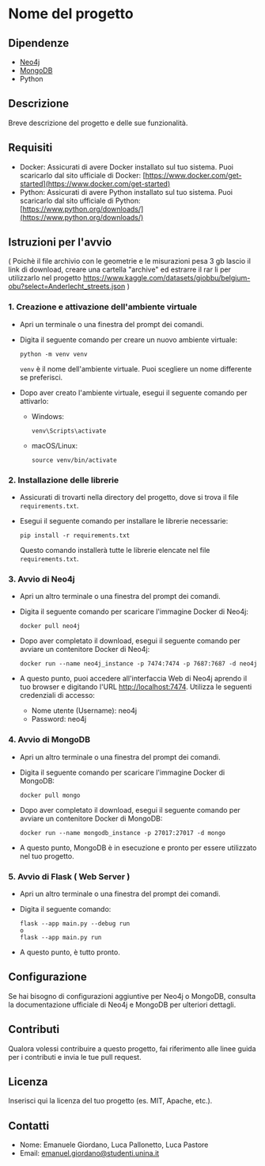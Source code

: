 # Nome del progetto

## Dipendenze

- [Neo4j](https://neo4j.com/)
- [MongoDB](https://www.mongodb.com/)
- Python

## Descrizione

Breve descrizione del progetto e delle sue funzionalità.

## Requisiti

- Docker: Assicurati di avere Docker installato sul tuo sistema. Puoi scaricarlo dal sito ufficiale di Docker: [https://www.docker.com/get-started](https://www.docker.com/get-started)
- Python: Assicurati di avere Python installato sul tuo sistema. Puoi scaricarlo dal sito ufficiale di Python: [https://www.python.org/downloads/](https://www.python.org/downloads/)

## Istruzioni per l'avvio

( Poichè il file archivio con le geometrie e le misurazioni pesa 3 gb lascio il link di download, creare una cartella "archive" ed estrarre il rar li per utilizzarlo nel progetto https://www.kaggle.com/datasets/giobbu/belgium-obu?select=Anderlecht_streets.json )

### 1. Creazione e attivazione dell'ambiente virtuale

- Apri un terminale o una finestra del prompt dei comandi.
- Digita il seguente comando per creare un nuovo ambiente virtuale:

    ```
    python -m venv venv
    ```

  `venv` è il nome dell'ambiente virtuale. Puoi scegliere un nome differente se preferisci.

- Dopo aver creato l'ambiente virtuale, esegui il seguente comando per attivarlo:

    - Windows:
      ```
      venv\Scripts\activate
      ```

    - macOS/Linux:
      ```
      source venv/bin/activate
      ```

### 2. Installazione delle librerie

- Assicurati di trovarti nella directory del progetto, dove si trova il file `requirements.txt`.
- Esegui il seguente comando per installare le librerie necessarie:

    ```
    pip install -r requirements.txt
    ```

  Questo comando installerà tutte le librerie elencate nel file `requirements.txt`.

### 3. Avvio di Neo4j

- Apri un altro terminale o una finestra del prompt dei comandi.
- Digita il seguente comando per scaricare l'immagine Docker di Neo4j:

    ```
    docker pull neo4j
    ```

- Dopo aver completato il download, esegui il seguente comando per avviare un contenitore Docker di Neo4j:

    ```
    docker run --name neo4j_instance -p 7474:7474 -p 7687:7687 -d neo4j
    ```

- A questo punto, puoi accedere all'interfaccia Web di Neo4j aprendo il tuo browser e digitando l'URL [http://localhost:7474](http://localhost:7474). Utilizza le seguenti credenziali di accesso:

    - Nome utente (Username): neo4j
    - Password: neo4j

### 4. Avvio di MongoDB

- Apri un altro terminale o una finestra del prompt dei comandi.
- Digita il seguente comando per scaricare l'immagine Docker di MongoDB:

    ```
    docker pull mongo
    ```

- Dopo aver completato il download, esegui il seguente comando per avviare un contenitore Docker di MongoDB:

    ```
    docker run --name mongodb_instance -p 27017:27017 -d mongo
    ```

- A questo punto, MongoDB è in esecuzione e pronto per essere utilizzato nel tuo progetto.

### 5. Avvio di Flask ( Web Server )

- Apri un altro terminale o una finestra del prompt dei comandi.
- Digita il seguente comando:

    ```
    flask --app main.py --debug run
    o
    flask --app main.py run 
    ```

- A questo punto, è tutto pronto.

## Configurazione

Se hai bisogno di configurazioni aggiuntive per Neo4j o MongoDB, consulta la documentazione ufficiale di Neo4j e MongoDB per ulteriori dettagli.

## Contributi

Qualora volessi contribuire a questo progetto, fai riferimento alle linee guida per i contributi e invia le tue pull request.

## Licenza

Inserisci qui la licenza del tuo progetto (es. MIT, Apache, etc.).

## Contatti

- Nome: Emanuele Giordano, Luca Pallonetto, Luca Pastore
- Email: emanuel.giordano@studenti.unina.it
